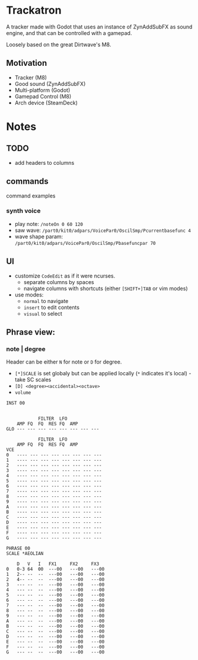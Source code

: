 # Trackatron

A tracker made with Godot that uses an instance of ZynAddSubFX as sound engine, and that can be controlled with a gamepad.

Loosely based on the great Dirtwave's M8.

## Motivation

- Tracker (M8)
- Good sound (ZynAddSubFX)
- Multi-platform (Godot)
- Gamepad Control (M8)
- Arch device (SteamDeck)

# Notes
## TODO
- add headers to columns
## commands
command examples
### synth voice
- play note: `/noteOn 0 60 120`
- saw wave: `/part0/kit0/adpars/VoicePar0/OscilSmp/Pcurrentbasefunc 4`
- wave shape param: `/part0/kit0/adpars/VoicePar0/OscilSmp/Pbasefuncpar 70`

## UI
- customize `CodeEdit` as if it were ncurses.
  - separate columns by spaces
  - navigate columns with shortcuts (either `[SHIFT+]TAB` or vim modes)
- use modes:
  - `normal` to navigate
  - `insert` to edit contents
  - `visual` to select
## Phrase view:
### note | degree
Header can be either `N` for note or `D` for degree.
- `[*]SCALE` is set globaly but can be applied locally (`*` indicates it's local) - take SC scales
- `[D] <degree><accidental><octave>`
- `volume` 

```
INST 00

    
            FILTER  LFO
    AMP FQ  FQ  RES FQ  AMP
GLO --- --- --- --- --- --- --- --- 

            FILTER  LFO
    AMP FQ  FQ  RES FQ  AMP
VCE
0   ---- --- --- --- --- --- --- ---
1   ---- --- --- --- --- --- --- ---
2   ---- --- --- --- --- --- --- ---
3   ---- --- --- --- --- --- --- ---
4   ---- --- --- --- --- --- --- ---
5   ---- --- --- --- --- --- --- ---
6   ---- --- --- --- --- --- --- ---
7   ---- --- --- --- --- --- --- ---
8   ---- --- --- --- --- --- --- ---
9   ---- --- --- --- --- --- --- ---
A   ---- --- --- --- --- --- --- ---
B   ---- --- --- --- --- --- --- ---
C   ---- --- --- --- --- --- --- ---
D   ---- --- --- --- --- --- --- ---
E   ---- --- --- --- --- --- --- ---
F   ---- --- --- --- --- --- --- ---
G   ---- --- --- --- --- --- --- ---

```
```
PHRASE 00
SCALE *AEOLIAN
    
    D   V   I   FX1     FX2     FX3
0   0-3 64  00  ---00   ---00   ---00
1   2-- --  --  ---00   ---00   ---00
2   4-- --  --  ---00   ---00   ---00
3   --- --  --  ---00   ---00   ---00
4   --- --  --  ---00   ---00   ---00
5   --- --  --  ---00   ---00   ---00
6   --- --  --  ---00   ---00   ---00
7   --- --  --  ---00   ---00   ---00
8   --- --  --  ---00   ---00   ---00
9   --- --  --  ---00   ---00   ---00
A   --- --  --  ---00   ---00   ---00
B   --- --  --  ---00   ---00   ---00
C   --- --  --  ---00   ---00   ---00
D   --- --  --  ---00   ---00   ---00
E   --- --  --  ---00   ---00   ---00
F   --- --  --  ---00   ---00   ---00
G   --- --  --  ---00   ---00   ---00
```
